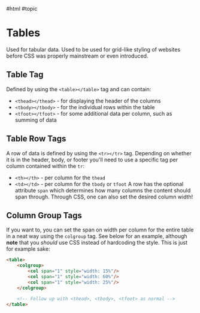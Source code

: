 #html  #topic 

# Tables
Used for tabular data.
Used to be used for grid-like styling of websites before CSS was properly mainstream or even introduced.

## Table Tag
Defined by using the `<table></table>` tag and can contain:
- `<thead></thead>` - for displaying the header of the columns
- `<tbody></tbody>` - for the individual rows within the table
- `<tfoot></tfoot>` - for some additional data per column, such as summing of data

## Table Row Tags
A row of data is defined by using the `<tr></tr>` tag. Depending on whether it is in the header, body, or footer you'll need to use a specific tag per column contained within the `tr`:
- `<th></th>` - per column for the `thead`
- `<td></td>` - per column for the `tbody` or `tfoot`
A row has the optional attribute `span` which determines how many columns the content should span through. Through CSS, one can also set the desired column width!

## Column Group Tags
If you want to, you can set the span on width per column for the entire table in a neat way using the `colgroup` tag. See below for an example, although **note** that you *should* use CSS instead of hardcoding the style. This is just for example sake:
```html
<table>
	<colgroup>
		<col span="1" style="width: 15%"/>
		<col span="1" style="width: 60%"/>
		<col span="1" style="width: 25%"/>
	</colgroup>

	<!-- Follow up with <thead>, <tbody>, <tfoot> as normal -->
</table>
```